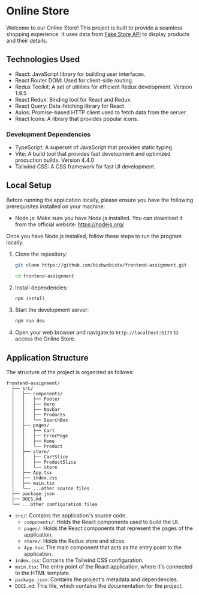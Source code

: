 # Online Store

Welcome to our Online Store! This project is built to provide a seamless shopping experience. It uses data from [Fake Store API](https://fakestoreapi.com/) to display products and their details.

## Technologies Used

- React: JavaScript library for building user interfaces.
- React Router DOM: Used for client-side routing.
- Redux Toolkit: A set of utilities for efficient Redux development. Version 1.9.5
- React Redux: Binding tool for React and Redux.
- React Query: Data-fetching library for React.
- Axios: Promise-based HTTP client used to fetch data from the server. 
- React Icons: A library that provides popular icons. 

### Development Dependencies

- TypeScript: A superset of JavaScript that provides static typing.
- Vite: A build tool that provides fast development and optimized production builds. Version 4.4.0
- Tailwind CSS: A CSS framework for fast UI development.

## Local Setup

Before running the application locally, please ensure you have the following prerequisites installed on your machine:

- Node.js: Make sure you have Node.js installed. You can download it from the official website: https://nodejs.org/

Once you have Node.js installed, follow these steps to run the program locally:

1. Clone the repository:

   ```bash
   git clone https://github.com/bishwobista/frontend-assignment.git

   cd frontend-assignment
   ```

2. Install dependencies:

   ```bash
   npm install
   ```

3. Start the development server:

   ```bash
   npm run dev
   ```

4. Open your web browser and navigate to `http://localhost:5173` to access the Online Store.

## Application Structure

The structure of the project is organized as follows:

```
frontend-assignment/
  ├── src/
  │   ├── components/
  │   │   ├── Footer
  │   │   ├── Hero
  │   │   ├── Navbar
  │   │   ├── Products
  │   │   └── SearchBox
  │   ├── pages/
  │   │   ├── Cart
  │   │   ├── ErrorPage
  │   │   ├── Home
  │   │   └── Product
  │   ├── store/
  │   │   ├── CartSlice
  │   │   ├── ProductSlice
  │   │   └── Store
  │   ├── App.tsx
  │   ├── index.css
  │   ├── main.tsx
  │   └── ...other source files
  ├── package.json
  ├── DOCS.md
  └── ...other configuration files
```
- `src/`: Contains the application's source code.
  - `components/`: Holds the React components used to build the UI.
  - `pages/`: Holds the React components that represent the pages of the application.
  - `store/`: Holds the Redux store and slices.
  - `App.tsx`: The main component that acts as the entry point to the application.
- `index.css`: Contains the Tailwind CSS configuration.
- `main.tsx`: The entry point of the React application, where it's connected to the HTML template.
- `package.json`: Contains the project's metadata and dependencies.
- `DOCS.md`: This file, which contains the documentation for the project.
